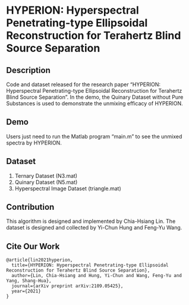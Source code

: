 # HYPERION: Hyperspectral Penetrating-type Ellipsoidal Reconstruction for Terahertz Blind Source Separation

## Description
Code and dataset released for the research paper “HYPERION: Hyperspectral Penetrating-type Ellipsoidal Reconstruction for Terahertz Blind Source Separation”. In the demo, the Quinary Dataset without Pure Substances is used to demonstrate the unmixing efficacy of HYPERION.

## Demo
Users just need to run the Matlab program “main.m” to see the unmixed spectra by HYPERION.

## Dataset
1. Ternary Dataset (N3.mat)
2. Quinary Dataset (N5.mat)
3. Hyperspectral Image Dataset (triangle.mat)

## Contribution
This algorithm is designed and implemented by Chia-Hsiang Lin. The dataset is designed and collected by Yi-Chun Hung and Feng-Yu Wang. 

## Cite Our Work
```
@article{lin2021hyperion,
  title={HYPERION: Hyperspectral Penetrating-type Ellipsoidal Reconstruction for Terahertz Blind Source Separation},
  author={Lin, Chia-Hsiang and Hung, Yi-Chun and Wang, Feng-Yu and Yang, Shang-Hua},
  journal={arXiv preprint arXiv:2109.05425},
  year={2021}
}
```
